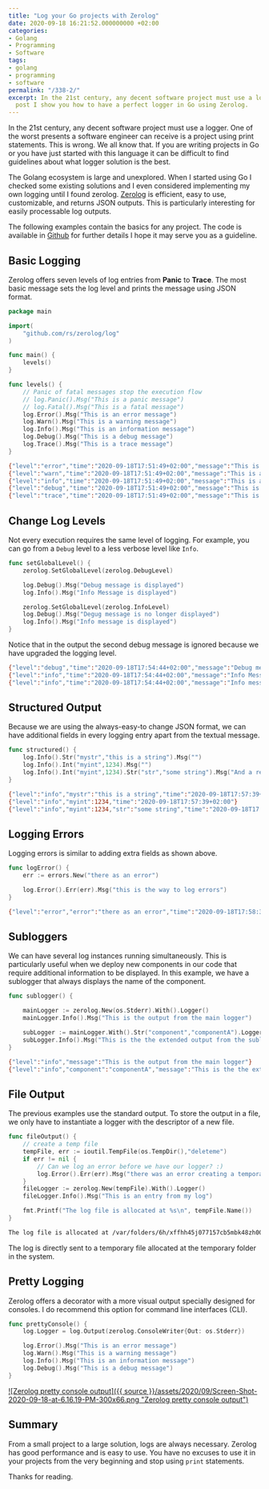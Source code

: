 ```yaml
---
title: "Log your Go projects with Zerolog"
date: 2020-09-18 16:21:52.000000000 +02:00
categories:
- Golang
- Programming
- Software
tags:
- golang
- programming
- software
permalink: "/338-2/"
excerpt: In the 21st century, any decent software project must use a logger. In this
  post I show you how to have a perfect logger in Go using Zerolog.
---
```

In the 21st century, any decent software project must use a logger. One of the worst presents a software engineer can receive is a project using print statements. This is wrong. We all know that. If you are writing projects in Go or you have just started with this language it can be difficult to find guidelines about what logger solution is the best. 

The Golang ecosystem is large and unexplored. When I started using Go I checked some existing solutions and I even considered implementing my own logging until I found zerolog. [Zerolog](http://www.github.com/rs/zerolog) is efficient, easy to use, customizable, and returns JSON outputs. This is particularly interesting for easily processable log outputs.

The following examples contain the basics for any project. The code is available in [Github](http://github.com/juanmanuel-tirado/golang-examples) for further details I hope it may serve you as a guideline.

## Basic Logging
Zerolog offers seven levels of log entries from **Panic** to **Trace**. The most basic message sets the log level and prints the message using JSON format.

```go
package main

import(
	"github.com/rs/zerolog/log"
)

func main() {
	levels()
}

func levels() {
    // Panic of fatal messages stop the execution flow
    // log.Panic().Msg("This is a panic message")
    // log.Fatal().Msg("This is a fatal message")
    log.Error().Msg("This is an error message")
    log.Warn().Msg("This is a warning message")
    log.Info().Msg("This is an information message")
    log.Debug().Msg("This is a debug message")
    log.Trace().Msg("This is a trace message")
}
```

```bash
{"level":"error","time":"2020-09-18T17:51:49+02:00","message":"This is an error message"}
{"level":"warn","time":"2020-09-18T17:51:49+02:00","message":"This is a warning message"}
{"level":"info","time":"2020-09-18T17:51:49+02:00","message":"This is an information message"}
{"level":"debug","time":"2020-09-18T17:51:49+02:00","message":"This is a debug message"}
{"level":"trace","time":"2020-09-18T17:51:49+02:00","message":"This is a trace message"}
```

## Change Log Levels
Not every execution requires the same level of logging. For example, you can go from a `Debug` level to a less verbose level like `Info`.

```go
func setGlobalLevel() {
    zerolog.SetGlobalLevel(zerolog.DebugLevel)

    log.Debug().Msg("Debug message is displayed")
    log.Info().Msg("Info Message is displayed")

    zerolog.SetGlobalLevel(zerolog.InfoLevel)
    log.Debug().Msg("Degug message is no longer displayed")
    log.Info().Msg("Info message is displayed")
}
```

Notice that in the output the second debug message is ignored because we have upgraded the logging level.
```bash
{"level":"debug","time":"2020-09-18T17:54:44+02:00","message":"Debug message is displayed"}
{"level":"info","time":"2020-09-18T17:54:44+02:00","message":"Info Message is displayed"}
{"level":"info","time":"2020-09-18T17:54:44+02:00","message":"Info message is displayed"}
```

## Structured Output
Because we are using the always-easy-to change JSON format, we can have additional fields in every logging entry apart from the textual message.
```go
func structured() {
    log.Info().Str("mystr","this is a string").Msg("")
    log.Info().Int("myint",1234).Msg("")
    log.Info().Int("myint",1234).Str("str","some string").Msg("And a regular message")
}
```
```bash
{"level":"info","mystr":"this is a string","time":"2020-09-18T17:57:39+02:00"}
{"level":"info","myint":1234,"time":"2020-09-18T17:57:39+02:00"}
{"level":"info","myint":1234,"str":"some string","time":"2020-09-18T17:57:39+02:00","message":"And a regular message"}
```

## Logging Errors
Logging errors is similar to adding extra fields as shown above.
```go
func logError() {
    err := errors.New("there as an error")

    log.Error().Err(err).Msg("this is the way to log errors")
}
```
```bash
{"level":"error","error":"there as an error","time":"2020-09-18T17:58:35+02:00","message":"this is the way to log errors"}
```

## Subloggers
We can have several log instances running simultaneously. This is particularly useful when we deploy new components in our code that require additional information to be displayed. In this example, we have a sublogger that always displays the name of the component.
```go
func sublogger() {

    mainLogger := zerolog.New(os.Stderr).With().Logger()
    mainLogger.Info().Msg("This is the output from the main logger")

    subLogger := mainLogger.With().Str("component","componentA").Logger()
    subLogger.Info().Msg("This is the the extended output from the sublogger")
}
```

```bash
{"level":"info","message":"This is the output from the main logger"}
{"level":"info","component":"componentA","message":"This is the the extended output from the sublogger"}
```

## File Output
The previous examples use the standard output. To store the output in a file, we only have to instantiate a logger with the descriptor of a new file.
```go
func fileOutput() {
    // create a temp file
    tempFile, err := ioutil.TempFile(os.TempDir(),"deleteme")
    if err != nil {
        // Can we log an error before we have our logger? :)
        log.Error().Err(err).Msg("there was an error creating a temporary file four our log")
    }
    fileLogger := zerolog.New(tempFile).With().Logger()
    fileLogger.Info().Msg("This is an entry from my log")

    fmt.Printf("The log file is allocated at %s\n", tempFile.Name())
}
```
```bash
The log file is allocated at /var/folders/6h/xffhh45j077157cb5mbk48zh0000gp/T/deleteme981120707
```

The log is directly sent to a temporary file allocated at the temporary folder in the system. 

## Pretty Logging
Zerolog offers a decorator with a more visual output specially designed for consoles. I do recommend this option for command line interfaces (CLI).
```go
func prettyConsole() {
    log.Logger = log.Output(zerolog.ConsoleWriter{Out: os.Stderr})

    log.Error().Msg("This is an error message")
    log.Warn().Msg("This is a warning message")
    log.Info().Msg("This is an information message")
    log.Debug().Msg("This is a debug message")
}
```
[![Zerolog pretty console output]({{ source }}/assets/2020/09/Screen-Shot-2020-09-18-at-6.16.19-PM-300x66.png "Zerolog pretty console output")](https://jmtirado.net/wp-content/uploads/2020/09/Screen-Shot-2020-09-18-at-6.16.19-PM-300x66.png "Zerolog pretty console output")

## Summary

From a small project to a large solution, logs are always necessary. Zerolog has good performance and is easy to use. You have no excuses to use it in your projects from the very beginning and stop using `print` statements.

Thanks for reading.